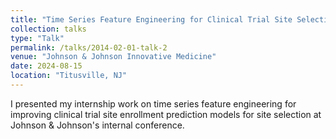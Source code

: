 ```yaml
---
title: "Time Series Feature Engineering for Clinical Trial Site Selection"
collection: talks
type: "Talk"
permalink: /talks/2014-02-01-talk-2
venue: "Johnson & Johnson Innovative Medicine"
date: 2024-08-15
location: "Titusville, NJ"
---
```


I presented my internship work on time series feature engineering for improving clinical trial site enrollment prediction models for site selection at Johnson & Johnson's internal conference.
